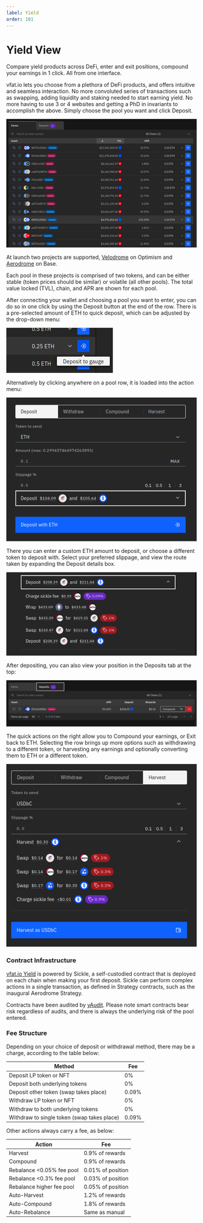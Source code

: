 ```yaml
---
label: Yield
order: 101
---
```


# Yield View

Compare yield products across DeFi, enter and exit positions, compound your earnings in 1 click. All from one interface.

vfat.io lets you choose from a plethora of DeFi products, and offers intuitive and seamless interaction. No more convoluted series of transactions such as swapping, adding liquidity and staking needed to start earning yield. No more having to use 3 or 4 websites and getting a PhD in invariants to accomplish the above. Simply choose the pool you want and click Deposit.

![Yield View](img/yield/yield_view.png)

At launch two projects are supported, [Velodrome](https://velodrome.finance/) on Optimism and [Aerodrome](https://aerodrome.finance/) on Base.

Each pool in these projects is comprised of two tokens, and can be either stable (token prices should be similar) or volatile (all other pools). The total value locked (TVL), chain, and APR are shown for each pool.

After connecting your wallet and choosing a pool you want to enter, you can do so in one click by using the Deposit button at the end of the row. There is a pre-selected amount of ETH to quick deposit, which can be adjusted by the drop-down menu:

![Quick Deposit](img/yield/quick_deposit.png)

Alternatively by clicking anywhere on a pool row, it is loaded into the action menu:

![Action Menu](img/yield/action_menu.png)

There you can enter a custom ETH amount to deposit, or choose a different token to deposit with. Select your preferred slippage, and view the route taken by expanding the Deposit details box.

![Route View](img/yield/route_view.png)

After depositing, you can also view your position in the Deposits tab at the top:

![Position View](img/yield/position_view.png)

The quick actions on the right allow you to Compound your earnings, or Exit back to ETH. Selecting the row brings up more options such as withdrawing to a different token, or harvesting any earnings and optionally converting them to ETH or a different token.

![Harvest](img/yield/harvest.png)

### Contract Infrastructure

[vfat.io Yield](https://vfat.io/yield) is powered by Sickle, a self-custodied contract that is deployed on each chain when making your first deposit. Sickle can perform complex actions in a single transaction, as defined in Strategy contracts, such as the inaugural Aerodrome Strategy.

Contracts have been audited by [yAudit](https://reports.yaudit.dev/reports/10-2023-Sickle-Update/). Please note smart contracts bear risk regardless of audits, and there is always the underlying risk of the pool entered.

### Fee Structure

Depending on your choice of deposit or withdrawal method, there may be a charge, according to the table below:

| Method | Fee |
| --- | --- |
| Deposit LP token or NFT | 0% |
| Deposit both underlying tokens | 0% |
| Deposit other token (swap takes place) | 0.09% |
| Withdraw LP token or NFT | 0% |
| Withdraw to both underlying tokens | 0% | 
| Withdraw to single token (swap takes place) | 0.09% |

Other actions always carry a fee, as below:

| Action | Fee |
| --- | --- |
| Harvest | 0.9% of rewards |
| Compound | 0.9% of rewards |
| Rebalance <0.05% fee pool | 0.01% of position |
| Rebalance <0.3% fee pool | 0.03% of position |
| Rebalance higher fee pool | 0.05% of position |
| Auto-Harvest | 1.2% of rewards |
| Auto-Compound | 1.8% of rewards |
| Auto-Rebalance | Same as manual |